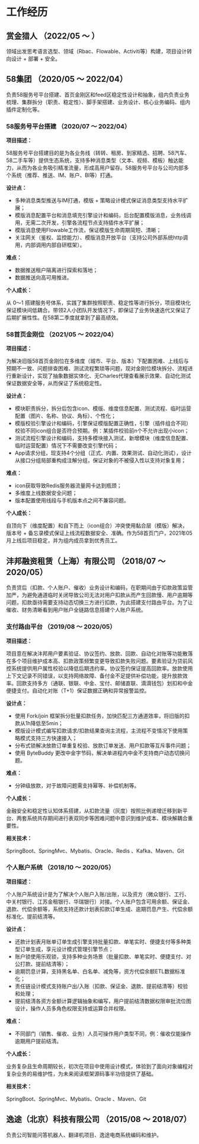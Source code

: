 # 工作经历

## 赏金猎人    （2022/05 ～ ）

领域出发思考语言选型、领域（Rbac、Flowable、Activiti等）构建，项目设计转向设计 + 部署 + 安全。

## 58集团    （2020/05 ～ 2022/04）

负责58服务号平台搭建、首页金刚区和feed区稳定性设计和抽象，组内负责业务梳理、集群拆分（职责、稳定性）、脚手架搭建、业务设计、核心业务编码、组内插件定制化等。

### 58服务号平台搭建   （2020/07 ～ 2022/04）

**项目描述：**

58服务号平台搭建目的是为各业务线（转转、租房、到家精选、招聘、58汽车、58二手车等）提供生态系统，支持多种消息类型（文本、视频、模板）触达能力，从而为各业务吸引精准流量，形成高用户留存。58服务号平台与公司内部多个系统（推荐、推送、IM、账户、BI等）打通。

**设计点：**

* 多种消息类型推送与IM打通，模版 + 策略设计模式保证消息类型支持水平扩展；
* 模版消息配置平台和消息填充引擎设计和编码，后台配置模版消息，业务线调用，无需二次开发，引擎各流程节点支持插件水平扩展；
* 模版消息使用Flowable工作流，保证模版生命周期简短、清晰；
* 关注网关（鉴权、监控能力）、模版消息开放平台（支持公司外部系统http调用，内部调用内部自研框架）。

**难点：**

* 数据推送租户隔离进行探索和落地；
* 数据推送向高可用推进。

**个人成长：**

从 0～1 搭建服务号体系，实践了集群按照职责、稳定性等进行拆分，项目模块化保证模块间低耦合。带领2人小团队开发情况下，即保证了业务快速迭代又保证了后期扩展性性。在58第二季度就拿到了最高绩效。

### 58首页金刚位    （2021/05 ～ 2022/04）

**项目描述：**

为解决旧版58首页金刚位在多维度（城市、平台、版本）下配置困难、上线后与预期不一致、问题排查困难、测试流程繁琐等问题，现对金刚位模块拆分、流程进行重新设计，实现了抽象数据实体化、无Charles代理查看展示效果、自动化测试保证数据安全等，从而保证了系统稳定性。

**设计点：**

* 模块职责拆分，拆分后包含icon、模版、维度信息配置、测试流程、临时运营配置（图片、名称、协议、角标）、个性化；
* 模版校验引擎设计和编码，引擎保证模版配置正确性，引擎（插件组合不同）校验不同icon组合是否符合预期。例：某插件校验前n个不允许出现小icon；
* 测试流程引擎设计和编码，支持多模块接入测试，新增模块（维度信息配置、临时运营配置）情况下不需要改变引擎代码；
* App请求分组，现支持4个分组（正式、内置、效果测试、自动化测试），设计从接口分组局部重构成注解分组，保证对象的不被侵入性以支持对象复用；

**难点：**

* icon获取导致Redis服务器流量网卡达到瓶颈；
* 多维度上线数据安全问题；
* 版本配置使用线段与手机版本点之间不兼容问题。

**个人成长：**

自顶向下（维度配置）和自下而上（icon组合）冲突使用黏合层（模版）解决，版本号 + 备忘录模式保证上线流程数据安全、准确。作为58首页门户，2021年05月上线后项目稳定，并为组内成员拿到优秀员工。

## 沣邦融资租赁（上海）有限公司     （2018/07 ～ 2020/05）

负责贷后（扣款、个人账户、催收）业务设计和编码，在职期间由于扣款政策监管加严，为避免通道临时关闭导致公司无法对用户扣款从而产生回款慢、用户逾期等问题，扣款亟待需要支持动态切换三方进行扣款，为此搭建支付路由平台。为了让催收、财务清晰看到用户账户全链路信息搭建个人账户系统。

### 支付路由平台    （2019/08 ～ 2020/05）

**项目描述：**

项目意在解决沣邦用户要素验证、协议签约、放款、回款、自动化对账等功能散落在多个项目维护成本高、扣款政策频繁变更导致扣款失败问题。要素验证为贷前风控系统提供用户属性校验以降低后期违约率。协议签约保证提高回款率。放款使用上下文记录不同错误，以支持网络故障、备付金不足提供补偿功能，提升放款效率。回款支持多方（通联、银联、中金、宝付、邮储直联、滴滴钱包）划扣和中金便捷支付。自动化对账（T+1）保证数据正确和异常报警监控。

**设计点：**

* 使用 Fork/join 框架拆分批量扣款任务，加快匹配三方通道效率，将旧版的扣款从1h降低至5min；
* 模版设计模式编写扣款请求/扣款结果查询主流程，主流程不变情况下使用策略模式支持三方快速接入；
* 分布式锁解决放款订单重复校验、放款订单发送、用户扣款等互斥事件问题；
* 使用 ByteBuddy 更改中金字节码，解决单进程内中金不支持商户动态切换问题。

**难点：**

* 分钟级放款，对于故障问题需支持幂等、补偿机制等。

**个人成长：**

金融安全和稳定性认知体系搭建，从扣款流量（灰度）按照比例递增迁移到新平台、两套系统共存期间进行表双同步等困难问题中意识到维护成本、模块解耦合重要性。

**相关技术：**

SpringBoot、SpringMvc、Mybatis、Oracle、Redis 、Kafka、Maven、Git

### 个人账户系统    （2018/10 ～ 2020/05）

**项目描述：**

个人账户系统设计是为了解决个人账户入账/出账，以及资方（微众银行、工行、中关村银行、江苏金租银行、华瑞银行）对接。个人账户包含可用余额、保证金、退款、代偿余额等，系统支持还款计划表扣款订单生成、逾期罚息产生、代偿余额标准化、提前结清等。

**设计点：**

* 还款计划表月账单订单生成引擎支持批量扣款、单笔实时、便捷支付等多种类型订单生成，享元设计模式管理引擎节点；
* 账户锁使用乐观锁，支持多种业务场景（批量扣款、单笔实时、便捷支付、对公打款、提前结清等）；
* 逾期罚息计算，支持黑名单、白名单、减免等，资方代偿余额ETL数据标准化；
* 责任链设计模式支持账户出/入账（扣款、保证金、退款、提前结清等）校验和处理；
* 提前结清各资方金额计算逻辑抽象和编写，用户提前结清数据权限审批流位图设计，操作人员多角色权限支持或运算合并权限。

**难点：**

* 不同部门（销售、催收、业务）人员可操作用户类型不同，例：催收仅能操作逾期用户提前结清。

**个人成长：**

业务复杂且生命周期较长，初次在项目中使用设计模式，体验到了面向对象编程对复杂业务的易维护性，为未来阅读框架源码事半功倍提供了基础。

**相关技术：**

SpringBoot、SpringMvc、Mybatis、Oracle 、Maven、Git

## 逸途（北京）科技有限公司    （2015/08 ～ 2018/07）

负责公司智能问答机器人、翻译机项目、逸途电商系统编码和维护。
